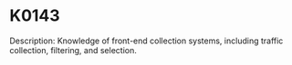 # K0143
Description: Knowledge of front-end collection systems, including traffic collection, filtering, and selection.
